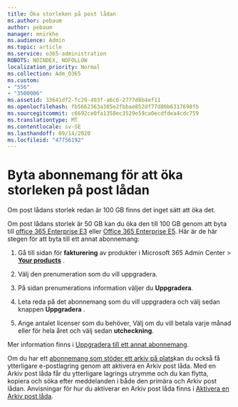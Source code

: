 ```yaml
---
title: Öka storleken på post lådan
ms.author: pebaum
author: pebaum
manager: mnirkhe
ms.audience: Admin
ms.topic: article
ms.service: o365-administration
ROBOTS: NOINDEX, NOFOLLOW
localization_priority: Normal
ms.collection: Adm_O365
ms.custom:
- "556"
- "3500006"
ms.assetid: 33641df2-fc29-493f-a6c6-2777d8b4ef11
ms.openlocfilehash: fb5662363a385e2fbbae852df77d80b6317698fb
ms.sourcegitcommit: c6692ce0fa1358ec3529e59ca0ecdfdea4cdc759
ms.translationtype: MT
ms.contentlocale: sv-SE
ms.lasthandoff: 09/14/2020
ms.locfileid: "47756192"
---
```

# <a name="switch-subscriptions-to-increase-mailbox-size"></a>Byta abonnemang för att öka storleken på post lådan

Om post lådans storlek redan är 100 GB finns det inget sätt att öka det.
  
Om post lådans storlek är 50 GB kan du öka den till 100 GB genom att byta till [office 365 Enterprise E3](https://products.office.com/business/office-365-enterprise-e3-business-software) eller [Office 365 Enterprise E5](https://products.office.com/business/office-365-enterprise-e5-business-software). Här är de här stegen för att byta till ett annat abonnemang:
  
1. Gå till sidan för **fakturering** av produkter i Microsoft 365 Admin Center \> **[Your products](https://go.microsoft.com/fwlink/p/?linkid=842054)** .

2. Välj den prenumeration som du vill uppgradera.

3. På sidan prenumerations information väljer du **Uppgradera**.

4. Leta reda på det abonnemang som du vill uppgradera och välj sedan knappen **Uppgradera** .

5. Ange antalet licenser som du behöver, Välj om du vill betala varje månad eller för hela året och välj sedan **utcheckning**.

Mer information finns i [Uppgradera till ett annat abonnemang](https://docs.microsoft.com/microsoft-365/commerce/subscriptions/upgrade-to-different-plan).

Om du har ett [abonnemang som stöder ett arkiv på plats](https://docs.microsoft.com/office365/servicedescriptions/exchange-online-archiving-service-description/exchange-online-archiving-service-description)kan du också få ytterligare e-postlagring genom att aktivera en Arkiv post låda. Med en Arkiv post låda får du ytterligare lagrings utrymme och du kan flytta, kopiera och söka efter meddelanden i både den primära och Arkiv post lådan. Anvisningar för hur du aktiverar en Arkiv post låda finns i [Aktivera en Arkiv post låda](https://docs.microsoft.com/microsoft-365/compliance/enable-archive-mailboxes).
